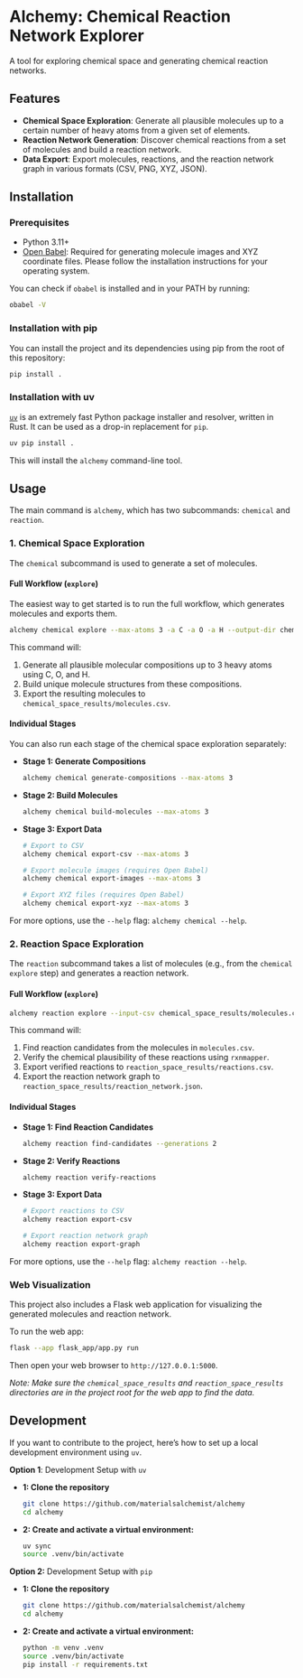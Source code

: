 # Alchemy: Chemical Reaction Network Explorer

A tool for exploring chemical space and generating chemical reaction networks.

## Features

- **Chemical Space Exploration**: Generate all plausible molecules up to a certain number of heavy atoms from a given set of elements.
- **Reaction Network Generation**: Discover chemical reactions from a set of molecules and build a reaction network.
- **Data Export**: Export molecules, reactions, and the reaction network graph in various formats (CSV, PNG, XYZ, JSON).

## Installation

### Prerequisites

- Python 3.11+
- [Open Babel](http://openbabel.org/wiki/Main_Page): Required for generating molecule images and XYZ coordinate files. Please follow the installation instructions for your operating system.

You can check if `obabel` is installed and in your PATH by running:
```bash
obabel -V
```

### Installation with pip

You can install the project and its dependencies using pip from the root of this repository:

```bash
pip install .
```

### Installation with uv

[`uv`](https://docs.astral.sh/uv/) is an extremely fast Python package installer and resolver, written in Rust. It can be used as a drop-in replacement for `pip`.

```bash
uv pip install .
```

This will install the `alchemy` command-line tool.

## Usage

The main command is `alchemy`, which has two subcommands: `chemical` and `reaction`.

### 1. Chemical Space Exploration

The `chemical` subcommand is used to generate a set of molecules.

#### Full Workflow (`explore`)

The easiest way to get started is to run the full workflow, which generates molecules and exports them.

```bash
alchemy chemical explore --max-atoms 3 -a C -a O -a H --output-dir chemical_space_results
```

This command will:
1. Generate all plausible molecular compositions up to 3 heavy atoms using C, O, and H.
2. Build unique molecule structures from these compositions.
3. Export the resulting molecules to `chemical_space_results/molecules.csv`.

#### Individual Stages

You can also run each stage of the chemical space exploration separately:

- **Stage 1: Generate Compositions**
  ```bash
  alchemy chemical generate-compositions --max-atoms 3
  ```

- **Stage 2: Build Molecules**
  ```bash
  alchemy chemical build-molecules --max-atoms 3
  ```

- **Stage 3: Export Data**
  ```bash
  # Export to CSV
  alchemy chemical export-csv --max-atoms 3

  # Export molecule images (requires Open Babel)
  alchemy chemical export-images --max-atoms 3

  # Export XYZ files (requires Open Babel)
  alchemy chemical export-xyz --max-atoms 3
  ```

For more options, use the `--help` flag: `alchemy chemical --help`.

### 2. Reaction Space Exploration

The `reaction` subcommand takes a list of molecules (e.g., from the `chemical explore` step) and generates a reaction network.

#### Full Workflow (`explore`)

```bash
alchemy reaction explore --input-csv chemical_space_results/molecules.csv --output-dir reaction_space_results
```
This command will:
1. Find reaction candidates from the molecules in `molecules.csv`.
2. Verify the chemical plausibility of these reactions using `rxnmapper`.
3. Export verified reactions to `reaction_space_results/reactions.csv`.
4. Export the reaction network graph to `reaction_space_results/reaction_network.json`.

#### Individual Stages

- **Stage 1: Find Reaction Candidates**
  ```bash
  alchemy reaction find-candidates --generations 2
  ```

- **Stage 2: Verify Reactions**
  ```bash
  alchemy reaction verify-reactions
  ```

- **Stage 3: Export Data**
  ```bash
  # Export reactions to CSV
  alchemy reaction export-csv

  # Export reaction network graph
  alchemy reaction export-graph
  ```

For more options, use the `--help` flag: `alchemy reaction --help`.

### Web Visualization

This project also includes a Flask web application for visualizing the generated molecules and reaction network.

To run the web app:
```bash
flask --app flask_app/app.py run
```
Then open your web browser to `http://127.0.0.1:5000`.

_Note: Make sure the `chemical_space_results` and `reaction_space_results` directories are in the project root for the web app to find the data._

## Development

If you want to contribute to the project, here’s how to set up a local development environment using `uv`.

**Option 1**: Development Setup with `uv`

- **1: Clone the repository**
  ```bash
  git clone https://github.com/materialsalchemist/alchemy
  cd alchemy
  ```

- **2: Create and activate a virtual environment:**
  ```bash
  uv sync
  source .venv/bin/activate
  ```

**Option 2:** Development Setup with `pip`

- **1: Clone the repository**
  ```bash
  git clone https://github.com/materialsalchemist/alchemy
  cd alchemy
  ```

- **2: Create and activate a virtual environment:**
  ```bash
  python -m venv .venv
  source .venv/bin/activate
  pip install -r requirements.txt
  ```
